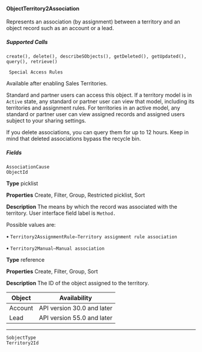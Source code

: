 #### ObjectTerritory2Association

Represents an association (by assignment) between a territory and an object record such as an account or a lead.

##### Supported Calls
```
create(), delete(), describeSObjects(), getDeleted(), getUpdated(), query(), retrieve()

 Special Access Rules

```
Available after enabling Sales Territories.

Standard and partner users can access this object. If a territory model is in `Active` state, any standard or partner user can view that
model, including its territories and assignment rules. For territories in an active model, any standard or partner user can view assigned
records and assigned users subject to your sharing settings.

If you delete associations, you can query them for up to 12 hours. Keep in mind that deleted associations bypass the recycle bin.

##### Fields

```
AssociationCause
ObjectId

```

**Type**
picklist

**Properties**
Create, Filter, Group, Restricted picklist, Sort

**Description**
The means by which the record was associated with the territory. User interface
field label is `Method.`

Possible values are:

**•** `Territory2AssignmentRule—Territory assignment rule association`

**•** `Territory2Manual—Manual association`

**Type**
reference

**Properties**
Create, Filter, Group, Sort

**Description**
The ID of the object assigned to the territory.

|Object|Availability|
|---|---|
|Account|API version 30.0 and later|
|Lead|API version 55.0 and later|


-----

```
SobjectType
Territory2Id
